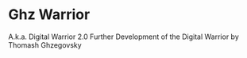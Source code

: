 # Ghz Warrior
A.k.a. Digital Warrior 2.0
Further Development of the Digital Warrior by Thomash Ghzegovsky
